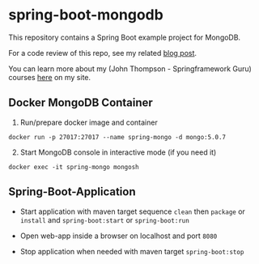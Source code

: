 # spring-boot-mongodb
This repository contains a Spring Boot example project for MongoDB.

For a code review of this repo, see my related [blog post](https://springframework.guru/3402-2/).

You can learn more about my (John Thompson - Springframework Guru) courses [here](http://courses.springframework.guru/courses/) on my site.



## Docker MongoDB Container

1. Run/prepare docker image and container

```docker run -p 27017:27017 --name spring-mongo -d mongo:5.0.7```

2. Start MongoDB console in interactive mode (if you need it)

``docker exec -it spring-mongo mongosh``

## Spring-Boot-Application
- Start application with maven target sequence ``clean`` then ``package`` or ``install`` and ``spring-boot:start`` or ``spring-boot:run``

- Open web-app inside a browser on localhost and port ``8080``

- Stop application when needed with maven target ``spring-boot:stop``
